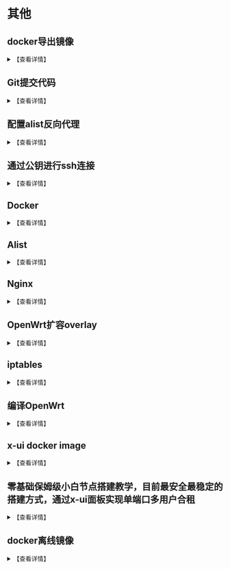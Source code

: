 # 其他



## docker导出镜像

<details>
  <summary>【查看详情】</summary>

```
#!/bin/bash
# 设置导出镜像的目录
EXPORT_DIR="/mnt/alist/share/images"
# 确保导出目录存在
mkdir -p "$EXPORT_DIR"
# 获取所有的镜像并导出
IMAGES=$(docker images xhofe/alist --format '{{.Repository}}:{{.Tag}}')
# 遍历所有的镜像
for IMAGE in $IMAGES; do
    # 分割镜像仓库名和标签
    IFS=":" read -r REPOSITORY TAG <<< "$IMAGE"
    # 将仓库名中的斜杠替换为下划线
    SAFE_REPOSITORY=${REPOSITORY//\//_}
    # 构造导出文件的名称
    EXPORT_FILE="${SAFE_REPOSITORY}_${TAG}.tar"
    EXPORT_PATH="$EXPORT_DIR/$EXPORT_FILE"
    # 检查镜像是否存在，如果存在则导出
    if docker image inspect "${REPOSITORY}:${TAG}" >/dev/null 2>&1; then
        docker save -o "$EXPORT_PATH" "${REPOSITORY}:${TAG}"
        echo "Exported ${REPOSITORY}:${TAG} to $EXPORT_PATH"
        # 创建 MD5 文件，只显示 MD5 值和文件名
        md5sum "$EXPORT_PATH" | awk '{print $1, "'$EXPORT_FILE'"}' > "$EXPORT_PATH.md5"
        echo "MD5 checksum saved to $EXPORT_PATH.md5"
        # 将镜像文件和 MD5 文件打包成 .tar.gz 压缩文件
        tar -czf "${EXPORT_PATH}.gz" -C "$EXPORT_DIR" "$EXPORT_FILE" "$EXPORT_FILE.md5"
        echo "Compressed ${EXPORT_FILE} and ${EXPORT_FILE}.md5 into ${EXPORT_PATH}.gz"
          else
        echo "Error: ${REPOSITORY}:${TAG} does not exist"
    fi
done
echo "Export and compression process completed."

```

 </details>



## Git提交代码

<details>
  <summary>【查看详情】</summary>



```

git init                    初始化一个新仓库
git branch -m master main   将默认的主分支名称从“master”更改为“main”
git add -A                  将所有更改的文件添加到暂存区
git commit -m 'deploy'      提交这些更改，并添加提交信息“deploy”。

# 如果发布到 https://<USERNAME>.github.io
# git push -f git@github.com:<USERNAME>/<USERNAME>.github.io.git main

# 如果发布到 https://<USERNAME>.github.io/<REPO>

git push -f git@github.com:ni'de.git main


```

 </details>


 ## 配置alist反向代理

<details>
  <summary>【查看详情】</summary>

我们进入nginx的配置文件夹
```
NGINX默认安装路径
/usr/sbin/nginx：主程序
/etc/nginx：存放配置文件
/usr/share/nginx：存放静态文件
/var/log/nginx：存放日志
/run/nginx.pid nginx pid路径

```

```
cd /etc/nginx/conf.d
```
新建一个alist的反代配置文件
```
nano alist.conf
```
在文件中放入如下内容
```
server {
    listen 80;
    listen [::]:80;
    server_name example.com;  # 替换为你的域名

    # 强制重定向到 HTTPS
    return 301 https://$host$request_uri;
}

server {
    listen 443 ssl;
    listen [::]:443 ssl;
    server_name example.com;  # 替换为你的域名

    ssl_certificate /etc/nginx/keyfile/cert.pem;  
    ssl_certificate_key /etc/nginx/keyfile/key.pem;  

    # SSL 配置（可选）
    ssl_protocols TLSv1.2 TLSv1.3;
    ssl_ciphers 'ECDHE-ECDSA-AES128-GCM-SHA256:ECDHE-RSA-AES128-GCM-SHA256:ECDHE-ECDSA-AES256-GCM-SHA384:ECDHE-RSA-AES256-GCM-SHA384';
    ssl_prefer_server_ciphers on;

    location / {
               proxy_set_header X-Forwarded-For $proxy_add_x_forwarded_for;
               proxy_set_header X-Forwarded-Proto $scheme;
               proxy_set_header Host $http_host;
               proxy_set_header X-Real-IP $remote_addr;
               proxy_set_header Range $http_range;
               proxy_set_header If-Range $http_if_range;
               proxy_redirect off;
               proxy_pass http://127.0.0.1:5244;     #反代不同服务修改这里
               # the max size of file to upload
               client_max_body_size 20000m;
             }
}


```
同时我们关闭直接对公网ip和未配置域名的访问
```
nano close.conf
```
放置如下内容
```
server {
    listen 80 default_server;
    listen [::]:80 default_server;
    server_name _;

    # 对未配置的域名返回 444
    return 444;
}

server {
    listen 443 ssl default_server;
    listen [::]:443 ssl default_server;
    server_name _;

    ssl_certificate /etc/nginx/keyfile/cert.pem;  
    ssl_certificate_key /etc/nginx/keyfile/key.pem;


    # 对未配置的域名返回 444
    return 444;
}

```
重启nginx反代即生效
```
sudo systemctl restart nginx
```



手动切割日志文件

默认 Nginx 的日志都是输出到一个文件中的，是不会按照日期进行切割的，这样会导致文件越来越大，不利于查看。

我们可以编写一个脚本文件，通过命令来进行切割。

例如命令为：cut_nginx_log.sh
```
#!/bin/bash
# 日志路径
LOG_PATH="/usr/local/nginx/logs"

# 生成一个时间的字符串
RECORD_TIME=$(date -d "yesterday" +%Y-%m-%d-%H-%M-%S)

# nginx的PID
PID=/usr/local/nginx/logs/nginx.pid

# 移动文件
mv ${LOG_PATH}/access.log ${LOG_PATH}/access.${RECORD_TIME}.log
mv ${LOG_PATH}/error.log ${LOG_PATH}/error.${RECORD_TIME}.log

# 向Nginx主进程发送信号，用于重新打开日志文件
kill -USR1 `cat $PID`

```

编写好了，赋予文件执行权限。然后执行脚本文件：
```
sudo chmod +x cut_nginx_log.sh

./cut_nginx_log.sh

```


 </details>



## 通过公钥进行ssh连接

<details>
  <summary>【查看详情】</summary>

这篇文章介绍了使用ssh公钥连接设备的方法

注意

注1、建议使用1.2法二在本地生成密钥。

## 1 生成密钥

### 1.1 法一：在设备生成密钥[**不推荐**]

我们先正常的ssh连接到设备，输入如下命令，然后一直回车，生成密钥。

```
ssh-keygen -m PEM -t rsa -b 4096 
```

然后我们进入自己家目录下的`.ssh`文件夹。

```
cd .ssh 
```

如果输入`ls`命令可以看到生成了两个文件，`id_rsa`和`id_rsa.pub`，`id_rsa.pub`就是我们的公钥文件，我们用如下命令将公钥保存在验证文件中。

```
cat id_rsa.pub >> authorized_keys 
```

然后我们分别授予验证文件和.ssh文件夹对应的读写权限

```
chmod 600 authorized_keys 
chmod 700 ~/.ssh 
```

然后我们将私钥文件`id_rsa`下载到本地，用我们的ssh工具导入私钥文件，进行连接尝试。  

### 1.2 法二：在本地生成密钥

我们`Win+R`再打开的界面输入`cmd`回车，然后输入如下命令，一直回车生成密钥。

```
ssh-keygen -m PEM -t rsa -b 4096 
```

然后我们正常ssh连接到设备，然后创建并进入.ssh文件夹

```
mkdir -p .ssh && cd .ssh 
```

然后创建`authorized_keys`验证文件

```
nano authorized_keys 
```

在c盘下的`用户`文件夹，`自己用户名`的文件夹，`.ssh`文件夹，将里面的`id_rsa.pub`文件右键打开方式，使用记事本打开，将全部内容复制到`authorized_keys`内，并保存退出。

然后我们分别授予验证文件和.ssh文件夹对应的读写权限

```
chmod 600 authorized_keys 
chmod 700 ~/.ssh 
```

然后我们可以直接断开连接，然后ssh到设备查看是否需要密码，如已经不再需要密码直接连接，公钥即已经配置好了。

我们也可以在任意支持ssh连接的软件导入`.ssh`文件夹内的私钥文件`id_rsa`即可实现直接连接。

## 2 关闭ssh的账号密码登陆

我们尝试公钥连接成功后，我们关闭ssh的密码连接，我们打开ssh的配置文件

```
sudo nano /etc/ssh/sshd_config 
```

我们找到`#PasswordAuthentication yes`这行，将其修改为

```
PasswordAuthentication no 
```

然后保存退出，重启sshd配置生效

```
sudo service sshd restart
```



 </details>


## Docker

<details>
  <summary>【查看详情】</summary>
### 安装docker

安装Docker需要将我们的计算机联网，[安装yum](https://so.csdn.net/so/search?q=安装yum&spm=1001.2101.3001.7020)工具

```
yum install -y yum-utils 
```

更新本地镜像

```
# 设置docker镜像源
yum-config-manager \
    --add-repo \
    https://mirrors.aliyun.com/docker-ce/linux/centos/docker-ce.repo
    
yum makecache fast
```

直接使用`yum`命令即可安装 Docker。

```
yum install docker-ce docker-ce-cli containerd.io
```

```
yum install docker-ce-26.1.4 docker-ce-cli-26.1.4 containerd.io-1.6.33
```

```bash
安装指定版本的DockerEngine（可选）
列出仓库存在的版本信息：
apt-cache madison docker-ce

sudo apt-get install docker-ce=5:26.1.4-1~ubuntu.22.04~jammy docker-ce-cli=5:26.1.4-1~ubuntu.22.04~jammy containerd.io=1.6.33-1
```

### 启动Docker

通过命令启动docker：

```
systemctl start docker  # 启动服务
systemctl status docker  # 查看状态
systemctl stop docker  # 停止服务
systemctl restart docker  # 重启服务
```

然后输入命令，可以查看docker版本：

```
docker -v
```

出现版本才算成功

为了让 Docker 在每次重启系统的时候能i自动运行，还需要设置自启动：

```
systemctl enable docker
```

```
# 关闭
systemctl stop firewalld
# 禁止开机启动防火墙
systemctl disable firewalld
```

卸载Docker

```
# 卸载docker
yum remove docker-ce docker-ce-cli containerd.io

# 删除docker docker默认工作路径
rm -rf /var/lib/docker

rm -rf /etc/docker
rm -rf /run/docker
rm -rf /var/lib/dockershim
rm -rf /var/lib/docker
```

卸载脚本

```
#!/bin/bash
systemctl stop docker
yum remove docker \
                  docker-ce* \
                  docker-buildx-plugin \
                  docker-compose-plugin \
                  docker-scan-plugin \
                  containerd.io \
                  container-selinux
rm -rf /var/lib/docker
rm -rf /etc/docker/daemon.json
rm -rf /etc/docker
rm -rf /run/docker
rm -rf /var/lib/dockershim
rm -rf /var/lib/docker
yum list installed | grep docker
```



```
docker exec -it 容器id /bin/bash
docker attach 
docker commit -m="描述信息" -a="作者" 容器ID 目标镜像名:[TAG]
docker save -o /路径/镜像名.tar 镜像名:[TAG]
docker load -i /路径/镜像名.tar

docker inspect 容器id

docker builder prune 清除构建缓存
```



```
卸载docker
1.删除docker的所有包
apt-get autoremove docker docker-ce docker-engine  docker.io  containerd runc
2.查看docker是否卸载干净
dpkg -l | grep docker

dpkg -l |grep ^rc|awk '{print $2}' |sudo xargs dpkg -P
3.删除相关插件
apt-get autoremove docker-ce-*
4.删除docker配置目录
rm -rf /etc/systemd/system/docker.service.d

rm -rf /var/lib/docker
5.确定docker卸载完毕
docker --version
```



## compose

```
COMPOSE_VERSION=$(curl -s https://api.github.com/repos/docker/compose/releases/latest | grep 'tag_name' | cut -d\" -f4)

sh -c "curl -L https://github.com/docker/compose/releases/download/${COMPOSE_VERSION}/docker-compose-`uname -s`-`uname -m` > /usr/local/bin/docker-compose"

sudo curl -L "https://github.com/docker/compose/releases/download/1.29.1/docker-compose-$(uname -s)-$(uname -m)" -o /usr/local/bin/docker-compose

sudo chmod +x /usr/local/bin/docker-compose

sudo ln -s /usr/local/bin/docker-compose /usr/bin/docker-compose



$ docker-compose --version
docker-compose version 1.29.1, build 1110ad01


rm  /usr/bin/docker-compose
```

```
将docker-compose赋予可执行权限
chmod +x /usr/local/bin/docker-compose
建立连接
ln -s /usr/local/bin/docker-compose docker-compose
确认是否安裝成功
docker-compose -v
卸载
sudo rm /usr/local/bin/docker-compose

mkdir 创建工作文件夹
touch docker-compose.yml
 启动服务
docker-compose up -d
停止服务
docker-compose down
列出所有运行容器
docker-compose ps
查看服务日志
docker-compose logs
构建或
docker-compose build者重新构建服务
启动服务
docker-compose start
停止已运行的服务
docker-compose stop
重启服务
docker-compose restart

 
```



设置镜像仓库

```
vi /etc/docker/daemon.json

# 内容如下：
{
  "registry-mirrors": [
    "https://docker.m.daocloud.io"
  ]
}

{
  "registry-mirrors": [
    "https://1996099.xyz"
  ]
}

# 退出并保存
:wq

# 使配置生效
systemctl daemon-reload

# 重启Docker
systemctl restart docker

```



# Reference

- [docker国内镜像源配置及走代理设置\_docker 镜像代理-CSDN博客](https://blog.csdn.net/Lichen0196/article/details/137355517)

# 说明

- 首先，自己要解决网络问题，这里省略一万字...

- 注意：配置了`daemon.json`的，去把里面的镜像源都先删掉，可以先备份一下。

# 命令

- 在docker的进程服务文件夹配置代理，如果没有我们就新建这个文件夹：

```bash
sudo mkdir /usr/lib/systemd/system/docker.service.d
```

```
cd /usr/lib/systemd/system/docker.service.d
```

- 然后在`docker.service.d`文件夹里新建我们的代理文件`proxy.conf`

```bash
sudo vim proxy.conf
```

- 并把文件写如下面这个格式，我这里是本机的客户端，自己按自己的客户端写

```
[Service]
Environment="HTTP_PROXY=http://192.168.18.144:7890/"
Environment="HTTPS_PROXY=http://192.168.18.144:7890/"
```

- `:wq`保存并退出`proxy.conf`文件，和更改镜像源一样，重启docker，并重启daemon进程。

```bash
sudo systemctl daemon-reload
```

```bash
sudo systemctl restart docker
```

- 最后，验证一下是否修改成功，出现了代理信息表示成功。

```bash
docker info
```

#### CentOS 7.x 修改固定IP地址

进入centos7虚拟机窗口

输入：

```
vi  /etc/sysconfig/network-scripts/ifcfg-ens33
```







 </details>







## Alist

<details>
  <summary>【查看详情】</summary>

# 一键脚本

**安装**

```bash
curl -fsSL "https://alist.nn.ci/v3.sh" | bash -s install
```

**更新**

```bash
curl -fsSL "https://alist.nn.ci/v3.sh" | bash -s update
```

**卸载**

```bash
curl -fsSL "https://alist.nn.ci/v3.sh" | bash -s uninstall
```

## **自定义路径**

默认安装在 `/opt/alist` 中。 自定义安装路径，将安装路径作为第二个参数添加，必须是绝对路径（如果路径以 alist 结尾，则直接安装到给定路径，否则会安装在给定路径 alist 目录下），如 安装到 `/root`：

正式版

```bash
# Install
curl -fsSL "https://alist.nn.ci/v3.sh" | bash -s install /root
# update
curl -fsSL "https://alist.nn.ci/v3.sh" | bash -s update /root
# Uninstall
curl -fsSL "https://alist.nn.ci/v3.sh" | bash -s uninstall /root
```

- 启动: `systemctl start alist`
- 关闭: `systemctl stop alist`
- 状态: `systemctl status alist`
- 重启: `systemctl restart alist`

## [#](https://alist.nn.ci/zh/guide/install/script.html#获取密码)**获取密码**

需要进入脚本安装AList的目录文件夹內执行如下命令

#### [#](https://alist.nn.ci/zh/guide/install/script.html#低于v3-25-0版本)低于v3.25.0版本

```bash
./alist admin
```

#### [#](https://alist.nn.ci/zh/guide/install/script.html#高于v3-25-0版本)高于v3.25.0版本

3.25.0以上版本将密码改成加密方式存储的hash值，无法直接反算出密码，如果忘记了密码只能通过重新 **`随机生成`** 或者 **`手动设置`**

```bash
# 随机生成一个密码
./alist admin random
# 手动设置一个密码,`NEW_PASSWORD`是指你需要设置的密码
./alist admin set NEW_PASSWORD
```

# 手动安装

## **获取 AList**

打开 [AList Releaseopen in new window](https://github.com/Xhofe/alist/releases) 下载待部署系统对应的文件。最新版的前端已经和后端打包好了，不用再下载前端文件了。

xxxx 指的是不同系统/架构对应的名称，一般 Linux-x86/64 为 alist-linux-amd64

手动安装如果有如下提示：是因为[你的 GLIBC 版本太低](https://alist.nn.ci/zh/faq/why.html#lib64-libc-so-6-version-glibc-2-28-not-found-required-by-alist-或者-accept-function-not-implemented)，建议下载 musl 版本

```txt
lib64/libc.so.6: version `GLIBC_2.28' not found (required by ./alist)  
#或者
accept: function not implemented
```

当你看到 `start server@0.0.0.0:5244` 的输出，之后没有报错，说明操作成功。 第一次运行时会输出初始密码。程序默认监听 5244 端口。 现在打开 `http://ip:5244` 可以看到登录页面，WebDAV 请参阅 [WebDav](https://alist.nn.ci/zh/guide/webdav.html)。

## [#](https://alist.nn.ci/zh/guide/install/manual.html#手动运行)**手动运行**

v3.25.0以上版本将密码改成加密方式存储的hash值，无法直接反算出密码，如果忘记了密码只能通过重新 **`随机生成`** 或者 **`手动设置`**

Linux

```bash
# 解压下载的文件，得到可执行文件：
tar -zxvf alist-xxxx.tar.gz
# 授予程序执行权限：
chmod +x alist
# 运行程序
./alist server

# 获得管理员信息 以下两个不同版本，新版本也有随机生成和手动设置
# 低于v3.25.0版本
./alist admin

# 高于v3.25.0版本
# 随机生成一个密码
./alist admin random
# 手动设置一个密码 `NEW_PASSWORD`是指你需要设置的密码
./alist admin set NEW_PASSWORD
```

## [#](https://alist.nn.ci/zh/guide/install/manual.html#守护进程)**守护进程**

Linux

使用任意方式编辑 `/usr/lib/systemd/system/alist.service` 并添加如下内容，其中 path_alist 为 AList 所在的路径

```ini
[Unit]
Description=alist
After=network.target
 
[Service]
Type=simple
WorkingDirectory=path_alist
ExecStart=path_alist/alist server
Restart=on-failure
 
[Install]
WantedBy=multi-user.target
```

然后，执行 `systemctl daemon-reload` 重载配置，现在你可以使用这些命令来管理程序：

- 启动: `systemctl start alist`
- 关闭: `systemctl stop alist`
- 配置开机自启: `systemctl enable alist`
- 取消开机自启: `systemctl disable alist`
- 状态: `systemctl status alist`
- 重启: `systemctl restart alist`

守护进程不配置? [**视频教程**open in new window](https://www.bilibili.com/video/BV1rF41197Qv?t=187.0)

相关信息

对于所有平台，您可以使用以下命令来静默启动、停止和重新启动。 （v3.4.0 及更高版本）

```bash
# 携带`--force-bin-dir`参数启动服务
alist start
# 通过pid停止服务
alist stop
# 通过pid重启服务
alist restart
```



## [#](https://alist.nn.ci/zh/guide/install/manual.html#如何更新)**如何更新**

下载新版Alist，把之前的替换了即可。



- 启动: `systemctl start alist`
- 关闭: `systemctl stop alist`
- 状态: `systemctl status alist`
- 重启: `systemctl restart alist`

## [#](https://alist.nn.ci/zh/guide/install/manual.html#获取密码)**获取密码**

需要进入脚本安装AList的目录文件夹內执行如下命令

#### [#](https://alist.nn.ci/zh/guide/install/manual.html#低于v3-25-0版本)低于v3.25.0版本

```bash
./alist admin
```

#### [#](https://alist.nn.ci/zh/guide/install/manual.html#高于v3-25-0版本)高于v3.25.0版本

3.25.0以上版本将密码改成加密方式存储的hash值，无法直接反算出密码，如果忘记了密码只能通过重新 **`随机生成`** 或者 **`手动设置`**

```bash
# 随机生成一个密码
./alist admin random
# 手动设置一个密码,`NEW_PASSWORD`是指你需要设置的密码
./alist admin set NEW_PASSWORD
```



# 使用 Docker

#### **低于v3.25.0版本**



```bash
docker exec -it alist ./alist admin
```

#### [#](https://alist.nn.ci/zh/guide/install/docker.html#高于v3-25-0版本)**高于v3.25.0版本**

3.25.0以上版本将密码改成加密方式存储的hash值，无法直接反算出密码，如果忘记了密码只能通过重新 **`随机生成`** 或者 **`手动设置`**



```bash
# 随机生成一个密码
docker exec -it alist ./alist admin random
# 手动设置一个密码,`NEW_PASSWORD`是指你需要设置的密码
docker exec -it alist ./alist admin set NEW_PASSWORD
```

## [#](https://alist.nn.ci/zh/guide/install/docker.html#发行版本)**发行版本**

##### [#](https://alist.nn.ci/zh/guide/install/docker.html#docker-cli)**docker-cli**



```bash
docker run -d --restart=unless-stopped -v /etc/alist:/opt/alist/data -p 5244:5244 -e PUID=0 -e PGID=0 -e UMASK=022 --name="alist" xhofe/alist:latest
```

##### [#](https://alist.nn.ci/zh/guide/install/docker.html#docker-compose)**docker-compose**



```yaml
version: '3.3'
services:
    alist:
        image: 'xhofe/alist:latest'
        container_name: alist
        volumes:
            - '/etc/alist:/opt/alist/data'
        ports:
            - '5244:5244'
        environment:
            - PUID=0
            - PGID=0
            - UMASK=022
        restart: unless-stopped
```

服务运行之后，容器默认的时区为UTC时区，如果你想指定容器运行的时区，则可以通过传递此变量来实现：`-e "TZ=Asia/Shanghai"`。

### [#](https://alist.nn.ci/zh/guide/install/docker.html#使用-aria2-离线下载)**使用 aria2 离线下载**

如果你想使用aria2离线下载，我们推荐你使用这个[imageopen in new window](https://hub.docker.com/r/xhofe/alist-aria2)，它预装了aria2。

### [#](https://alist.nn.ci/zh/guide/install/docker.html#开发版本)**开发版本**

仅适用于 amd64/arm64。不推荐，这可能无法正常工作。

##### [#](https://alist.nn.ci/zh/guide/install/docker.html#docker-cli-1)**docker-cli**

```bash
docker run -d --restart=unless-stopped -v /etc/alist:/opt/alist/data -p 5244:5244 -e PUID=0 -e PGID=0 -e UMASK=022 --name="alist" xhofe/alist:beta
```

##### [#](https://alist.nn.ci/zh/guide/install/docker.html#docker-compose-1)**docker-compose**

```bash
#创建一个目录
mkdir /etc/alist
#进入该目录
cd /etc/alist
#下载docker-compose.yml文件
wget https://alist.nn.ci/docker-compose.yml
#运行容器
docker-compose up -d
```

**你也可以自行创建一个包含以下内容的`docker-compose.yml`文件**



```yaml
version: '3.3'
services:
    alist:
        image: 'xhofe/alist:beta'
        container_name: alist
        volumes:
            - '/etc/alist:/opt/alist/data'
        ports:
            - '5244:5244'
        environment:
            - PUID=0
            - PGID=0
            - UMASK=022
        restart: unless-stopped
```



### **用户/组标识符**

当使用卷（`-v` 标志）权限问题时，主机操作系统和容器之间可能会出现权限问题，我们通过允许您指定用户 `PUID` 和组 `PGID` 来避免此问题。

确保主机上的任何卷目录都归您指定的同一用户所有，任何权限问题都会像魔术一样消失。

在这种情况下，`PUID=1000` 和 `PGID=1000`，要找到你的使用 `id user`，如下所示：

```bash
  $ id username
    uid=1000(dockeruser) gid=1000(dockergroup) groups=1000(dockergroup)
```

### [#](https://alist.nn.ci/zh/guide/install/docker.html#手动编译-docker-镜像)**手动编译 Docker 镜像**

安装 docker，克隆仓库后进入仓库根目录，无需其他准备

basic

```bash
docker build -t xhofe/alist:latest .
```

Dockerfile构建

```

FROM alpine:edge
WORKDIR /opt/alist/

RUN apk update && \
    apk upgrade --no-cache && \
    apk add --no-cache bash ca-certificates su-exec tzdata wget; \
    rm -rf /var/cache/apk/*

RUN wget https://github.com/alist-org/alist/releases/latest/download/alist-linux-musl-amd64.tar.gz \
&& tar -zxvf alist-linux-musl-amd64.tar.gz && rm -rf alist-linux-musl-amd64.tar.gz && chmod +x alist

ENV PUID=0 PGID=0 UMASK=022
VOLUME /opt/alist/data/
EXPOSE 5244 5245
CMD ["/opt/alist/alist", "server"]

```



WORKDIR /anmiao
ADD ./alist-linux-amd64.tar.gz /anmiao

EXPOSE 5244

CMD ["/anmiao/alist", "server"]



docker build -t dkyg/alist:latest .

docker builder prune

```

FROM alpine:edge
WORKDIR /opt/alist/
RUN apk update && \
    apk upgrade --no-cache && \
    apk add --no-cache bash ca-certificates su-exec tzdata; \
    rm -rf /var/cache/apk/*
ADD ./alist-linux-musl-amd64.tar.gz /opt/alist/
ENV PUID=0 PGID=0 UMASK=022
VOLUME /opt/alist/data/
EXPOSE 5244 5245
CMD ["/opt/alist/alist", "server"]
```



其他

```
FROM python:3.12.4-alpine

ENV TZ=Asia/Shanghai

RUN apk update \
    && apk upgrade \
    && apk add bash \
    && rm -rf \
        /tep \
        /var/lib/apt/lists \
        /var/tmp

COPY requirements.txt requirements.txt

RUN pip install --upgrade pip \
    && pip install --no-cache-dir -r requirements.txt \
    && rm -rf requirements.txt

COPY app /app

VOLUME ["/config", "/logs", "/media"]
CMD python /app/main.py

```



# 从源码运行

## **环境准备**

首先，你需要一个有`git`，`nodejs`，`pnpm`，`golang>=1.20`，`gcc`的环境

## [#](https://alist.nn.ci/zh/guide/install/source.html#构建前端)**构建前端**

使用 `git clone --recurse-submodules https://github.com/alist-org/alist-web.git` 克隆前端 ，执行 `pnpm install && pnpm build` 得到 dist 目录下的目标文件

## [#](https://alist.nn.ci/zh/guide/install/source.html#构建后端)**构建后端**

克隆 [https://github.com/alist-org/alistopen in new window](https://github.com/alist-org/alist) ，将上一步的 `dist` 目录复制到项目下的 `public` 目录下，然后执行：



```bash
appName="alist"
builtAt="$(date +'%F %T %z')"
goVersion=$(go version | sed 's/go version //')
gitAuthor=$(git show -s --format='format:%aN <%ae>' HEAD)
gitCommit=$(git log --pretty=format:"%h" -1)
version=$(git describe --long --tags --dirty --always)
webVersion=$(wget -qO- -t1 -T2 "https://api.github.com/repos/alist-org/alist-web/releases/latest" | grep "tag_name" | head -n 1 | awk -F ":" '{print $2}' | sed 's/\"//g;s/,//g;s/ //g')
ldflags="\
-w -s \
-X 'github.com/alist-org/alist/v3/internal/conf.BuiltAt=$builtAt' \
-X 'github.com/alist-org/alist/v3/internal/conf.GoVersion=$goVersion' \
-X 'github.com/alist-org/alist/v3/internal/conf.GitAuthor=$gitAuthor' \
-X 'github.com/alist-org/alist/v3/internal/conf.GitCommit=$gitCommit' \
-X 'github.com/alist-org/alist/v3/internal/conf.Version=$version' \
-X 'github.com/alist-org/alist/v3/internal/conf.WebVersion=$webVersion' \
"
go build -ldflags="$ldflags" .
```







# 反向代理

## **nginx**

在网站配置文件的 server 字段中添加



```conf
location / {
  proxy_set_header X-Forwarded-For $proxy_add_x_forwarded_for;
  proxy_set_header X-Forwarded-Proto $scheme;
  proxy_set_header Host $http_host;
  proxy_set_header X-Real-IP $remote_addr;
  proxy_set_header Range $http_range;
	proxy_set_header If-Range $http_if_range;
  proxy_redirect off;
  proxy_pass http://127.0.0.1:5244;
  # the max size of file to upload
  client_max_body_size 20000m;
}
```

如果需要使用HTTP/3，需要将对应`HOST`行修改为：



```conf
proxy_set_header Host $host:$server_port;
```

这样修改后的配置同时也可以兼容HTTP/2及更低版本的请求。



### **如何对子目录进行反向代理？**

使用 nginx 反向代理到 [https://nn.ci/alistopen in new window](https://nn.ci/alist) 的示例：

- 正常安装
- 将 [site_url](https://alist.nn.ci/zh/config/configuration.html#site_url) 设置为 `https://nn.ci/alist` 或者仅`/alist`, 然后重启alist
- 在 nginx 中添加反向代理配置

```nginx
location /alist/ {
    proxy_set_header X-Forwarded-For $proxy_add_x_forwarded_for;
    proxy_set_header X-Forwarded-Proto $scheme;
    proxy_set_header Host $http_host;
    proxy_set_header X-Real-IP $remote_addr;
    proxy_set_header Range $http_range;
	  proxy_set_header If-Range $http_if_range;
    proxy_redirect off;
    proxy_pass http://127.0.0.1:5244/alist;
    # the max size of file to upload
    client_max_body_size 20000m;
}
```



### 自动渐变背景[](https://alist-doc.nn.ci/docs/style#自动渐变背景)

```html
<!--放在自定义头部-->

<style>
/*渐变背景CSS */
#canvas-basic {
    position: fixed;
    display: block;
    width: 100%;
    height: 100%;
    top: 0;
    right: 0;
    bottom: 0;
    left: 0;
    z-index: -999;
}
 .hope-ui-light {
--hope-colors-background: #f7f8fa00 !important;
}
.hope-ui-dark {
--hope-colors-background: #f7f8fa00 !important;
}
</style>


<!--放在自定义body-->

<!-- 渐变背景初始化 -->
<canvas id="canvas-basic"></canvas> 
<script src="https://npm.elemecdn.com/granim@2.0.0/dist/granim.min.js"></script>
<script>
var granimInstance = new Granim({
    element: '#canvas-basic',
    direction: 'left-right',
    isPausedWhenNotInView: true,
    states : {
        "default-state": {
            gradients: [
                ['#a18cd1', '#fbc2eb'],
                 ['#fff1eb', '#ace0f9'],
                 ['#d4fc79', '#96e6a1'],
                 ['#a1c4fd', '#c2e9fb'],
                 ['#a8edea', '#fed6e3'],
                 ['#9890e3', '#b1f4cf'],
                 ['#a1c4fd', '#c2e9fb'],
                 ['#fff1eb', '#ace0f9']
           
            ]
        }
    }
});
</script>
```







 </details>







## Nginx

<details>
  <summary>【查看详情】</summary>

CentOS 7 gcc编译安装Nginx



##### **安装所需环境**

Nginx是C语言开发，建议在Linux上运行，当然，也可以安装Windows版本，本篇则使用Linux CentOS 7作为安装环境。

##### **一、gcc安装**

安装 nginx 需要先将官网下载的源码进行编译，编译依赖 gcc 环境，如果没有 gcc 环境，则需要安装：

代码语言：javascript

复制

```
yum install gcc gcc-c++
```

##### **二、pcre pcre-devel 安装**

PCRE(Perl Compatible Regular Expressions) 是一个Perl库，包括 perl 兼容的正则表达式库。Nginx的http 模块使用pcre来解析正则表达式，所以需要在Linux上安装pcre库，pcre-devel 是使用pcre开发的一个二次开发库。Nginx也需要此库。命令：

代码语言：javascript

复制

```
yum install -y pcre pcre-devel
```

##### **三、 zlib安装**

zlib 库提供了很多种压缩和解压缩的方式， Nginx使用zlib对http包的内容进行gzip，所以需要在Linux Centos 7上安装zlib库。

代码语言：javascript

复制

```
yum install -y zlib zlib-devel
```

##### **四、openssl安装**

OpenSSL是一个强大的安全套接字层密码库，囊括主要的密码算法、常用的密钥和证书封装管理功能及SSL协议，并提供丰富的应用程序供测试或其它目的使用。 Nginx不仅支持http协议，还支持https（即在ssl协议上传输http），所以需要在Linux Centos 7安装OpenSSL库。

代码语言：javascript

复制

```
yum install -y openssl openssl-devel



# 解压到当前目录
tar zxvf openssl-1.0.2k.tar.gz
# 进入目录
cd openssl-1.0.2k
# 配置编译，指定安装目录
./config
# 进行编译并安装
make && make install
备份之前 OpenSSL 版本的文件，以方便恢复。



echo "/usr/local/lib64/" >> /etc/ld.so.conf

ldconfig

mv /usr/bin/openssl /usr/bin/openssl.old

ln -s /usr/local/bin/openssl /usr/bin/openssl

openssl version -a



方法2

cd openssl-1.0.2k

#./config -fPIC --prefix=/usr/local/openssl/ enable-shared

./config shared zlib

make

make install

mv /usr/bin/openssl /usr/bin/openssl.bak

mv /usr/include/openssl /usr/include/openssl.bak

ln -s /usr/local/openssl/bin/openssl /usr/bin/openssl

ln -s /usr/local/openssl/include/openssl /usr/include/openssl

ln -s /usr/local/lib64/libssl.so.1.1 /usr/lib64/libssl.so.1.1

ln -s /usr/local/lib64/libcrypto.so.1.1 /usr/lib64/libcrypto.so.1.1

echo “/usr/local/openssl/lib” >> /etc/ld.so.conf

ldconfig -v

5、查看是否升级成功[root@localhost ~]# openssl version -a

解决 openssl: error while loading shared libraries: libssl.so.1.1: cannot open shared object file: No such file or directory错误问题

在Centos7上编译安装openssl后，运行openssl version出现如下错误：

openssl: error while loading shared libraries: libssl.so.1.1: cannot open shared object file: No such file or directory

这是由于openssl库的位置不正确造成的。解决方法是在root用户下执行：ln -s /usr/local/lib64/libssl.so.1.1 /usr/lib64/libssl.so.1.1

ln -s /usr/local/lib64/libcrypto.so.1.1 /usr/lib64/libcrypto.so.1.1


```

##### **五、下载Nginx**

**1. 官网下载** 直接下载.tar.gz安装包，地址：https://nginx.org/en/download.html

------

**2. wget下载** 使用wget命令下载（推荐）。确保系统已经安装了wget，如果没有安装，执行 yum install wget 安装。我下载的是1.26.0版本，这个是目前的稳定版。

代码语言：javascript

复制

```
wget -c https://nginx.org/download/nginx-1.26.0.tar.gz
```

------

**3. 解压** 依然是直接命令：

代码语言：javascript

复制

```
tar -zxvf nginx-1.26.0.tar.gz
cd nginx-1.26.0
```

------

**4. 配置** 其实在 nginx-1.26.0 版本中你就不需要去配置相关东西，默认就可以了。当然，如果你要自己配置目录也是可以的。

- 4.1 使用默认配置

代码语言：javascript

复制

```
# Ubuntu中nginx安装
sudo apt update
sudo apt install build-essential
sudo apt install libpcre3 libpcre3-dev
sudo apt install zlib1g zlib1g-dev
sudo apt install openssl libssl-dev

./configure

./configure --prefix=/usr/local/nginx --with-http_stub_status_module --with-http_ssl_module

##openssl源解压路径

./configure --prefix=/usr/local/nginx --with-http_stub_status_module  --with-http_ssl_module --with-openssl=/root/openssl-1.1.1s
```

- 4.2 自定义配置（不推荐）

代码语言：javascript

复制

```
./configure \
--prefix=/usr/local/nginx \
--conf-path=/usr/local/nginx/conf/nginx.conf \
--pid-path=/usr/local/nginx/conf/nginx.pid \
--lock-path=/var/lock/nginx.lock \
--error-log-path=/var/log/nginx/error.log \
--http-log-path=/var/log/nginx/access.log \
--with-http_gzip_static_module \
--http-client-body-temp-path=/var/temp/nginx/client \
--http-proxy-temp-path=/var/temp/nginx/proxy \
--http-fastcgi-temp-path=/var/temp/nginx/fastcgi \
--http-uwsgi-temp-path=/var/temp/nginx/uwsgi \
--http-scgi-temp-path=/var/temp/nginx/scgi
```

**注：**将临时文件目录指定为/var/temp/nginx，需要在/var下创建temp及nginx目录

------

**5. 编译安装**

代码语言：javascript

复制

```
make
make install
```

------

**6. 查找安装路径**

代码语言：javascript

复制

```
whereis nginx
```

------

**7. 启动、停止nginx**

代码语言：javascript

复制

```
cd /usr/local/nginx/sbin/
./nginx 
./nginx -s stop
./nginx -s quit
./nginx -s reload
```

------

代码语言：javascript

复制

```
# 注：启动时报80端口被占用:
nginx: [emerg] bind() to 0.0.0.0:80 failed (98: Address already in use)
```

解决办法：安装net-tool包：yum install net-tools

代码语言：javascript

复制

```
./nginx -s quit # 此方式停止步骤是待nginx进程处理任务完毕进行停止。
./nginx -s stop # 此方式相当于先查出nginx进程id再使用kill命令强制杀掉进程。
```

------

**8. 查询nginx进程**

代码语言：javascript

复制

```
ps aux|grep nginx
```

------

**9. 重启 nginx**

- 9.1 先停止再启动（推荐）： 对 nginx 进行重启相当于先停止再启动，即先执行停止命令再执行启动命令。如下：

代码语言：javascript

复制

```
./nginx -s quit
./nginx
```

- 9.2 重新加载配置文件： 当 ngin x的配置文件 nginx.conf 修改后，要想让配置生效需要重启 nginx，使用-s reload不用先停止 ngin x再启动 nginx 即可将配置信息在 nginx 中生效，如下：

代码语言：javascript

复制

```
./nginx -s reload
```

------

**10. 启动成功** 在浏览器可以看到这样的页面，即表示启动成功

------

##### **六、开机自启动**

即在rc.local增加启动代码就可以了。

代码语言：javascript

复制

```
vi /etc/rc.local
# 增加如下代码
/usr/local/nginx/sbin/nginx
```

设置执行权限：

代码语言：javascript

复制

```
chmod 755 rc.local
nginx-rclocal.png
关闭防火墙
systemctl stop firewalld.service
systemctl disable firewalld.service
放行端口
firewall-cmd --zone=public --add-port=80/tcp --permanent

```



#### **nginx systemctl启动配置**

```
vi /usr/lib/systemd/system/nginx.service

chmod +x /usr/lib/systemd/system/nginx.service

（1）进入 cd /usr/local/nginx/conf/ 目录，编辑配置文件nginx.conf ；
（2）在配置文件中有个注释的地方： #pid        logs/nginx.pid;　　　
（3）将注释放开，并修改为：pid    /usr/local/nginx/logs/nginx.pid;


[Unit]
Description=The nginx HTTP and reverse proxy server
After=syslog.target network.target remote-fs.target nss-lookup.target

[Service]
Type=forking
PIDFile=/usr/local/nginx/logs/nginx.pid  
ExecStartPre=/usr/local/nginx/sbin/nginx -t -c /usr/local/nginx/conf/nginx.conf
ExecStart=/usr/local/nginx/sbin/nginx -c /usr/local/nginx/conf/nginx.conf
ExecReload=/usr/local/nginx/sbin/nginx -s reload
ExecStop=/usr/local/nginx/sbin/nginx -s stop
ExecQuit=/usr/local/nginx/sbin/nginx -s quit
PrivateTmp=true

[Install]
WantedBy=multi-user.target
```



3.启动服务

```
在启动服务之前，需要先重载systemctl命令
systemctl daemon-reload

ps -ef | grep nginx

systemctl start nginx.service
systemctl stop nginx.service
systemctl restart nginx.service

systemctl status nginx.service      nginx状态

systemctl enable nginx.service      开机自启


备份nginx conf

cp /usr/local/nginx/conf/nginx.conf /usr/local/nginx/conf/nginx.conf.bak2

```

#### **卸载 nginx**

```
#卸载nginx
whereis nginx

find / -name nginx

rm -rf /usr/local/nginx /usr/local/sbin/nginx

yum remove nginx
```



NGINX默认配置

```

#user  nobody;
worker_processes  1;

#error_log  logs/error.log;
#error_log  logs/error.log  notice;
#error_log  logs/error.log  info;

#pid        logs/nginx.pid;


events {
    worker_connections  1024;
}


http {
    include       mime.types;
   
    default_type  application/octet-stream;

    #log_format  main  '$remote_addr - $remote_user [$time_local] "$request" '
    #                  '$status $body_bytes_sent "$http_referer" '
    #                  '"$http_user_agent" "$http_x_forwarded_for"';

    #access_log  logs/access.log  main;

    sendfile        on;
    #tcp_nopush     on;

    #keepalive_timeout  0;
    keepalive_timeout  65;

    #gzip  on;
    include /usr/local/nginx/conf/conf.d/*.conf;

    server {
        listen       80;
        server_name  localhost;

        #charset koi8-r;

        #access_log  logs/host.access.log  main;

        location / {
            root   html;
            index  index.html index.htm;
        }

        #error_page  404              /404.html;

        # redirect server error pages to the static page /50x.html
        #
        error_page   500 502 503 504  /50x.html;
        location = /50x.html {
            root   html;
        }

        # proxy the PHP scripts to Apache listening on 127.0.0.1:80
        #
        #location ~ \.php$ {
        #    proxy_pass   http://127.0.0.1;
        #}

        # pass the PHP scripts to FastCGI server listening on 127.0.0.1:9000
        #
        #location ~ \.php$ {
        #    root           html;
        #    fastcgi_pass   127.0.0.1:9000;
        #    fastcgi_index  index.php;
        #    fastcgi_param  SCRIPT_FILENAME  /scripts$fastcgi_script_name;
        #    include        fastcgi_params;
        #}

        # deny access to .htaccess files, if Apache's document root
        # concurs with nginx's one
        #
        #location ~ /\.ht {
        #    deny  all;
        #}
    }


    # another virtual host using mix of IP-, name-, and port-based configuration
    #
    #server {
    #    listen       8000;
    #    listen       somename:8080;
    #    server_name  somename  alias  another.alias;

    #    location / {
    #        root   html;
    #        index  index.html index.htm;
    #    }
    #}


    # HTTPS server
    #
    #server {
    #    listen       443 ssl;
    #    server_name  localhost;

    #    ssl_certificate      cert.pem;
    #    ssl_certificate_key  cert.key;

    #    ssl_session_cache    shared:SSL:1m;
    #    ssl_session_timeout  5m;

    #    ssl_ciphers  HIGH:!aNULL:!MD5;
    #    ssl_prefer_server_ciphers  on;

    #    location / {
    #        root   html;
    #        index  index.html index.htm;
    #    }
    #}

}



```




 </details>





## OpenWrt扩容overlay

<details>
  <summary>【查看详情】</summary>

此教程根据E-SIR大神视频整理，侵删
overlay分区扩容教程
（此教程仅适用于E-SIR大神制作的固件 ）

ssh连接你的X86-openwrt路由器

```
Microsoft Windows [版本 10.0.19041.450]

(c) 2021 Microsoft Corporation. 保留所有权利。

 

PS C:\Users\ASUS> ssh root@192.168.5.1

root@192.168.5.1's password:

BusyBox v1.31.1 () built-in shell (ash)
```



_______                     ________        __

 |       |.-----.-----.-----.|  |  |  |.----.|  |_

 |   -   ||  _  |  -__|     ||  |  |  ||   _||   _|

 |_______||   __|_____|__|__||________||__|  |____|

          |__| W I R E L E S S   F R E E D O M

--------------------------------------------------

 OpenWrt GDQ v1.1[2021] | by "eSir PlayGround"

--------------------------------------------------

**root@OpenWrt:~# lsblk**

NAME   MAJ:MIN RM  SIZE RO TYPE MOUNTPOINT

loop0    7:0    0 51.4M  0 loop /mnt/loop0

sda      8:0    0  7.5G  0 disk

├─sda1   8:1    0   16M  0 part /mnt/sda1

└─sda2   8:2    0  300M  0 part /rom

**root@OpenWrt:~# cfdisk**

```
如果没有cfdisk命令，则使用 opkg install cfdisk 安装）

因为我的系统使用的是固态硬盘，所以默认挂载点不是从/dev/sda开始的，直接使用cfdisk命令会报错：

cfdisk: cannot open /dev/sda: No such file or directory 
```

```
  所以用 fdisk -l 命令，查看自己硬盘挂载点

fdisk -l

Disk /dev/nvme0n1: 931.51 GiB, 1000204886016 bytes, 1953525168 sectors

```


​      比如我这里，查看自己硬盘挂载点为 /dev/nvme0n1 后，

      使用 cfdisk /dev/nvme0n1 进入下图分区工具界面 



（上下键控制上面的光标移动，左右键控制下面的光标移动）

光标上下移动至Free space，左右移至New，回车
大小自己选择1G或者默认不变
回车
光标移至Write，回车
输入yes，回车
光标左右移动至Write后回车，然后移动至Quit回车退出

Syncing disks.

**root@OpenWrt:~# mkfs.ext4 /dev/sda3**

mke2fs 1.45.6 (20-Mar-2020)

Creating filesystem with 1101056 4k blocks and 275264 inodes

Filesystem UUID: a686d37a-c77f-4a12-8e05-222ace47ae00

Superblock backups stored on blocks:

        32768, 98304, 163840, 229376, 294912, 819200, 884736

 







Allocating group tables: done

Writing inode tables: done

Creating journal (16384 blocks): done

Writing superblocks and filesystem accounting information: done

 

**root@OpenWrt:~# mount /dev/sda3 /mnt/sda3**

root@OpenWrt:~# **ls /mnt/sda3**

lost+found

root@OpenWrt:~# **cd /overlay**

root@OpenWrt:/overlay# **ls**

upper  work

root@OpenWrt:/overlay# **cd upper**

root@OpenWrt:/overlay/upper# **ls**

boot    etc     home    htdocs  lib     mnt     opt     root    run     usr     www

root@OpenWrt:/overlay/upper# **cd ..**

root@OpenWrt:/overlay# **cd ..**

**root@OpenWrt:/# cp -r /overlay/* /mnt/sda3**

root@OpenWrt:/# **ls /mnt/sda3**

**lost+found  upper       work**

简化方法

进入路由器后台，系统-挂载点
点“添加”
选中“启用此挂载点", 根据UUID指定你前面新建分区大小的UUID，挂载点为”作为外部overlay使用“，然后保存&应用
保存并应用后，重启你的设备，再打开网页，就可以看到软件包空间变大了







本文禁止转载或摘编 作者：吾爱探索 https://www.bilibili.com/read/cv9304632/ 出处：bilibili



 </details>



## iptables

<details>
  <summary>【查看详情】</summary>

# iptables

Linux上常用的防火墙软件

## 补充说明

**iptables命令** 是Linux上常用的防火墙软件，是netfilter项目的一部分。可以直接配置，也可以通过许多前端和图形界面配置。

- 补充说明
  - [语法](https://wangchujiang.com/linux-command/c/iptables.html#语法)
  - [选项](https://wangchujiang.com/linux-command/c/iptables.html#选项)
- 基本参数
  - [命令选项输入顺序](https://wangchujiang.com/linux-command/c/iptables.html#命令选项输入顺序)
  - [工作机制](https://wangchujiang.com/linux-command/c/iptables.html#工作机制)
  - [防火墙的策略](https://wangchujiang.com/linux-command/c/iptables.html#防火墙的策略)
  - [防火墙的策略](https://wangchujiang.com/linux-command/c/iptables.html#防火墙的策略-1)
  - 实例
    - [清空当前的所有规则和计数](https://wangchujiang.com/linux-command/c/iptables.html#清空当前的所有规则和计数)
    - [配置允许ssh端口连接](https://wangchujiang.com/linux-command/c/iptables.html#配置允许ssh端口连接)
    - [允许本地回环地址可以正常使用](https://wangchujiang.com/linux-command/c/iptables.html#允许本地回环地址可以正常使用)
    - [设置默认的规则](https://wangchujiang.com/linux-command/c/iptables.html#设置默认的规则)
    - [配置白名单](https://wangchujiang.com/linux-command/c/iptables.html#配置白名单)
    - [开启相应的服务端口](https://wangchujiang.com/linux-command/c/iptables.html#开启相应的服务端口)
    - [保存规则到配置文件中](https://wangchujiang.com/linux-command/c/iptables.html#保存规则到配置文件中)
    - [列出已设置的规则](https://wangchujiang.com/linux-command/c/iptables.html#列出已设置的规则)
    - [清除已有规则](https://wangchujiang.com/linux-command/c/iptables.html#清除已有规则)
    - [删除已添加的规则](https://wangchujiang.com/linux-command/c/iptables.html#删除已添加的规则)
    - [开放指定的端口](https://wangchujiang.com/linux-command/c/iptables.html#开放指定的端口)
    - [屏蔽IP](https://wangchujiang.com/linux-command/c/iptables.html#屏蔽ip)
    - [指定数据包出去的网络接口](https://wangchujiang.com/linux-command/c/iptables.html#指定数据包出去的网络接口)
    - [查看已添加的规则](https://wangchujiang.com/linux-command/c/iptables.html#查看已添加的规则)
    - [启动网络转发规则](https://wangchujiang.com/linux-command/c/iptables.html#启动网络转发规则)
    - [端口映射](https://wangchujiang.com/linux-command/c/iptables.html#端口映射)
    - [字符串匹配](https://wangchujiang.com/linux-command/c/iptables.html#字符串匹配)
    - [阻止Windows蠕虫的攻击](https://wangchujiang.com/linux-command/c/iptables.html#阻止windows蠕虫的攻击)
    - [防止SYN洪水攻击](https://wangchujiang.com/linux-command/c/iptables.html#防止syn洪水攻击)

### 语法

```shell
iptables(选项)(参数)
```

### 选项

```shell
-t, --table table 对指定的表 table 进行操作， table 必须是 raw， nat，filter，mangle 中的一个。如果不指定此选项，默认的是 filter 表。

# 通用匹配：源地址目标地址的匹配
-p：指定要匹配的数据包协议类型；
-s, --source [!] address[/mask] ：把指定的一个／一组地址作为源地址，按此规则进行过滤。当后面没有 mask 时，address 是一个地址，比如：192.168.1.1；当 mask 指定时，可以表示一组范围内的地址，比如：192.168.1.0/255.255.255.0。
-d, --destination [!] address[/mask] ：地址格式同上，但这里是指定地址为目的地址，按此进行过滤。
-i, --in-interface [!] <网络接口name> ：指定数据包的来自来自网络接口，比如最常见的 eth0 。注意：它只对 INPUT，FORWARD，PREROUTING 这三个链起作用。如果没有指定此选项， 说明可以来自任何一个网络接口。同前面类似，"!" 表示取反。
-o, --out-interface [!] <网络接口name> ：指定数据包出去的网络接口。只对 OUTPUT，FORWARD，POSTROUTING 三个链起作用。

# 查看管理命令
-L, --list [chain] 列出链 chain 上面的所有规则，如果没有指定链，列出表上所有链的所有规则。

# 规则管理命令
-A, --append chain rule-specification 在指定链 chain 的末尾插入指定的规则，也就是说，这条规则会被放到最后，最后才会被执行。规则是由后面的匹配来指定。
-I, --insert chain [rulenum] rule-specification 在链 chain 中的指定位置插入一条或多条规则。如果指定的规则号是1，则在链的头部插入。这也是默认的情况，如果没有指定规则号。
-D, --delete chain rule-specification -D, --delete chain rulenum 在指定的链 chain 中删除一个或多个指定规则。
-R num：Replays替换/修改第几条规则

# 链管理命令（这都是立即生效的）
-P, --policy chain target ：为指定的链 chain 设置策略 target。注意，只有内置的链才允许有策略，用户自定义的是不允许的。
-F, --flush [chain] 清空指定链 chain 上面的所有规则。如果没有指定链，清空该表上所有链的所有规则。
-N, --new-chain chain 用指定的名字创建一个新的链。
-X, --delete-chain [chain] ：删除指定的链，这个链必须没有被其它任何规则引用，而且这条上必须没有任何规则。如果没有指定链名，则会删除该表中所有非内置的链。
-E, --rename-chain old-chain new-chain ：用指定的新名字去重命名指定的链。这并不会对链内部造成任何影响。
-Z, --zero [chain] ：把指定链，或者表中的所有链上的所有计数器清零。

-j, --jump target <指定目标> ：即满足某条件时该执行什么样的动作。target 可以是内置的目标，比如 ACCEPT，也可以是用户自定义的链。
-h：显示帮助信息；
```

## 基本参数

| 参数        | 作用                                           |
| ----------- | ---------------------------------------------- |
| -P          | 设置默认策略:iptables -P INPUT (DROP           |
| -F          | 清空规则链                                     |
| -L          | 查看规则链                                     |
| -A          | 在规则链的末尾加入新规则                       |
| -I          | num 在规则链的头部加入新规则                   |
| -D          | num 删除某一条规则                             |
| -s          | 匹配来源地址IP/MASK，加叹号"!"表示除这个IP外。 |
| -d          | 匹配目标地址                                   |
| -i          | 网卡名称 匹配从这块网卡流入的数据              |
| -o          | 网卡名称 匹配从这块网卡流出的数据              |
| -p          | 匹配协议,如tcp,udp,icmp                        |
| --dport num | 匹配目标端口号                                 |
| --sport num | 匹配来源端口号                                 |

#### 命令选项输入顺序

```shell
iptables -t 表名 <-A/I/D/R> 规则链名 [规则号] <-i/o 网卡名> -p 协议名 <-s 源IP/源子网> --sport 源端口 <-d 目标IP/目标子网> --dport 目标端口 -j 动作
```

#### 工作机制

规则链名包括(也被称为五个钩子函数（hook functions）)：

- **INPUT链** ：处理输入数据包。
- **OUTPUT链** ：处理输出数据包。
- **FORWARD链** ：处理转发数据包。
- **PREROUTING链** ：用于目标地址转换（DNAT）。
- **POSTOUTING链** ：用于源地址转换（SNAT）。

#### 防火墙的策略

防火墙策略一般分为两种，一种叫`通`策略，一种叫`堵`策略，通策略，默认门是关着的，必须要定义谁能进。堵策略则是，大门是洞开的，但是你必须有身份认证，否则不能进。所以我们要定义，让进来的进来，让出去的出去，`所以通，是要全通，而堵，则是要选择`。当我们定义的策略的时候，要分别定义多条功能，其中：定义数据包中允许或者不允许的策略，filter过滤的功能，而定义地址转换的功能的则是nat选项。为了让这些功能交替工作，我们制定出了“表”这个定义，来定义、区分各种不同的工作功能和处理方式。

我们现在用的比较多个功能有3个：

1. filter 定义允许或者不允许的，只能做在3个链上：INPUT ，FORWARD ，OUTPUT
2. nat 定义地址转换的，也只能做在3个链上：PREROUTING ，OUTPUT ，POSTROUTING
3. mangle功能:修改报文原数据，是5个链都可以做：PREROUTING，INPUT，FORWARD，OUTPUT，POSTROUTING

我们修改报文原数据就是来修改TTL的。能够实现将数据包的元数据拆开，在里面做标记/修改内容的。而防火墙标记，其实就是靠mangle来实现的。

小扩展:

- 对于filter来讲一般只能做在3个链上：INPUT ，FORWARD ，OUTPUT
- 对于nat来讲一般也只能做在3个链上：PREROUTING ，OUTPUT ，POSTROUTING
- 而mangle则是5个链都可以做：PREROUTING，INPUT，FORWARD，OUTPUT，POSTROUTING

iptables/netfilter（这款软件）是工作在用户空间的，它可以让规则进行生效的，本身不是一种服务，而且规则是立即生效的。而我们iptables现在被做成了一个服务，可以进行启动，停止的。启动，则将规则直接生效，停止，则将规则撤销。

iptables还支持自己定义链。但是自己定义的链，必须是跟某种特定的链关联起来的。在一个关卡设定，指定当有数据的时候专门去找某个特定的链来处理，当那个链处理完之后，再返回。接着在特定的链中继续检查。

注意：规则的次序非常关键，`谁的规则越严格，应该放的越靠前`，而检查规则的时候，是按照从上往下的方式进行检查的。

表名包括：

- **raw** ：高级功能，如：网址过滤。
- **mangle** ：数据包修改（QOS），用于实现服务质量。
- **nat** ：地址转换，用于网关路由器。
- **filter** ：包过滤，用于防火墙规则。

动作包括：

- **ACCEPT** ：接收数据包。
- **DROP** ：丢弃数据包。
- **REDIRECT** ：重定向、映射、透明代理。
- **SNAT** ：源地址转换。
- **DNAT** ：目标地址转换。
- **MASQUERADE** ：IP伪装（NAT），用于ADSL。
- **LOG** ：日志记录。
- **SEMARK** : 添加SEMARK标记以供网域内强制访问控制（MAC）

```shell
                             ┏╍╍╍╍╍╍╍╍╍╍╍╍╍╍╍┓
 ┌───────────────┐           ┃    Network    ┃
 │ table: filter │           ┗━━━━━━━┳━━━━━━━┛
 │ chain: INPUT  │◀────┐             │
 └───────┬───────┘     │             ▼
         │             │   ┌───────────────────┐
  ┌      ▼      ┐      │   │ table: nat        │
  │local process│      │   │ chain: PREROUTING │
  └             ┘      │   └─────────┬─────────┘
         │             │             │
         ▼             │             ▼              ┌─────────────────┐
┅┅┅┅┅┅┅┅┅┅┅┅┅┅┅┅┅┅┅    │     ┅┅┅┅┅┅┅┅┅┅┅┅┅┅┅┅┅      │table: nat       │
 Routing decision      └───── outing decision ─────▶│chain: PREROUTING│
┅┅┅┅┅┅┅┅┅┳┅┅┅┅┅┅┅┅┅          ┅┅┅┅┅┅┅┅┅┅┅┅┅┅┅┅┅      └────────┬────────┘
         │                                                   │
         ▼                                                   │
 ┌───────────────┐                                           │
 │ table: nat    │           ┅┅┅┅┅┅┅┅┅┅┅┅┅┅┅┅┅               │
 │ chain: OUTPUT │    ┌─────▶ outing decision ◀──────────────┘
 └───────┬───────┘    │      ┅┅┅┅┅┅┅┅┳┅┅┅┅┅┅┅┅
         │            │              │
         ▼            │              ▼
 ┌───────────────┐    │   ┌────────────────────┐
 │ table: filter │    │   │ chain: POSTROUTING │
 │ chain: OUTPUT ├────┘   └──────────┬─────────┘
 └───────────────┘                   │
                                     ▼
                             ┏╍╍╍╍╍╍╍╍╍╍╍╍╍╍╍┓
                             ┃    Network    ┃
                             ┗━━━━━━━━━━━━━━━┛
```

### 实例

#### 清空当前的所有规则和计数

```shell
iptables -F  # 清空所有的防火墙规则
iptables -X  # 删除用户自定义的空链
iptables -Z  # 清空计数
```

#### 配置允许ssh端口连接

```shell
iptables -A INPUT -s 192.168.1.0/24 -p tcp --dport 22 -j ACCEPT
# 22为你的ssh端口， -s 192.168.1.0/24表示允许这个网段的机器来连接，其它网段的ip地址是登陆不了你的机器的。 -j ACCEPT表示接受这样的请求
```

#### 允许本地回环地址可以正常使用

```shell
iptables -A INPUT -i lo -j ACCEPT
#本地圆环地址就是那个127.0.0.1，是本机上使用的,它进与出都设置为允许
iptables -A OUTPUT -o lo -j ACCEPT
```

#### 设置默认的规则

```shell
iptables -P INPUT DROP # 配置默认的不让进
iptables -P FORWARD DROP # 默认的不允许转发
iptables -P OUTPUT ACCEPT # 默认的可以出去
```

#### 配置白名单

```shell
iptables -A INPUT -p all -s 192.168.1.0/24 -j ACCEPT  # 允许机房内网机器可以访问
iptables -A INPUT -p all -s 192.168.140.0/24 -j ACCEPT  # 允许机房内网机器可以访问
iptables -A INPUT -p tcp -s 183.121.3.7 --dport 3380 -j ACCEPT # 允许183.121.3.7访问本机的3380端口
```

#### 开启相应的服务端口

```shell
iptables -A INPUT -p tcp --dport 80 -j ACCEPT # 开启80端口，因为web对外都是这个端口
iptables -A INPUT -p icmp --icmp-type 8 -j ACCEPT # 允许被ping
iptables -A INPUT -m state --state ESTABLISHED,RELATED -j ACCEPT # 已经建立的连接得让它进来
```

#### 保存规则到配置文件中

```shell
cp /etc/sysconfig/iptables /etc/sysconfig/iptables.bak # 任何改动之前先备份，请保持这一优秀的习惯
iptables-save > /etc/sysconfig/iptables
cat /etc/sysconfig/iptables
```

#### 列出已设置的规则

> iptables -L [-t 表名] [链名]

- 四个表名 `raw`，`nat`，`filter`，`mangle`
- 五个规则链名 `INPUT`、`OUTPUT`、`FORWARD`、`PREROUTING`、`POSTROUTING`
- filter表包含`INPUT`、`OUTPUT`、`FORWARD`三个规则链

```shell
iptables -L -t nat                  # 列出 nat 上面的所有规则
#            ^ -t 参数指定，必须是 raw， nat，filter，mangle 中的一个
iptables -L -t nat  --line-numbers  # 规则带编号
iptables -L INPUT

iptables -L -nv  # 查看，这个列表看起来更详细
```

#### 清除已有规则

```shell
iptables -F INPUT  # 清空指定链 INPUT 上面的所有规则
iptables -X INPUT  # 删除指定的链，这个链必须没有被其它任何规则引用，而且这条上必须没有任何规则。
                   # 如果没有指定链名，则会删除该表中所有非内置的链。
iptables -Z INPUT  # 把指定链，或者表中的所有链上的所有计数器清零。
```

#### 删除已添加的规则

```shell
# 添加一条规则
iptables -A INPUT -s 192.168.1.5 -j DROP
```

将所有iptables以序号标记显示，执行：

```shell
iptables -L -n --line-numbers
```

比如要删除INPUT里序号为8的规则，执行：

```shell
iptables -D INPUT 8
```

#### 开放指定的端口

```shell
iptables -A INPUT -s 127.0.0.1 -d 127.0.0.1 -j ACCEPT               #允许本地回环接口(即运行本机访问本机)
iptables -A INPUT -m state --state ESTABLISHED,RELATED -j ACCEPT    #允许已建立的或相关连的通行
iptables -A OUTPUT -j ACCEPT         #允许所有本机向外的访问
iptables -A INPUT -p tcp --dport 22 -j ACCEPT    #允许访问22端口
iptables -A INPUT -p tcp --dport 80 -j ACCEPT    #允许访问80端口
iptables -A INPUT -p tcp --dport 21 -j ACCEPT    #允许ftp服务的21端口
iptables -A INPUT -p tcp --dport 20 -j ACCEPT    #允许FTP服务的20端口
iptables -A INPUT -j reject       #禁止其他未允许的规则访问
iptables -A FORWARD -j REJECT     #禁止其他未允许的规则访问
```

#### 屏蔽IP

```shell
iptables -A INPUT -p tcp -m tcp -s 192.168.0.8 -j DROP  # 屏蔽恶意主机（比如，192.168.0.8
iptables -I INPUT -s 123.45.6.7 -j DROP       #屏蔽单个IP的命令
iptables -I INPUT -s 123.0.0.0/8 -j DROP      #封整个段即从123.0.0.1到123.255.255.254的命令
iptables -I INPUT -s 124.45.0.0/16 -j DROP    #封IP段即从123.45.0.1到123.45.255.254的命令
iptables -I INPUT -s 123.45.6.0/24 -j DROP    #封IP段即从123.45.6.1到123.45.6.254的命令是
```

#### 指定数据包出去的网络接口

只对 OUTPUT，FORWARD，POSTROUTING 三个链起作用。

```shell
iptables -A FORWARD -o eth0
```

#### 查看已添加的规则

```shell
iptables -L -n -v
Chain INPUT (policy DROP 48106 packets, 2690K bytes)
 pkts bytes target     prot opt in     out     source               destination
 5075  589K ACCEPT     all  --  lo     *       0.0.0.0/0            0.0.0.0/0
 191K   90M ACCEPT     tcp  --  *      *       0.0.0.0/0            0.0.0.0/0           tcp dpt:22
1499K  133M ACCEPT     tcp  --  *      *       0.0.0.0/0            0.0.0.0/0           tcp dpt:80
4364K 6351M ACCEPT     all  --  *      *       0.0.0.0/0            0.0.0.0/0           state RELATED,ESTABLISHED
 6256  327K ACCEPT     icmp --  *      *       0.0.0.0/0            0.0.0.0/0

Chain FORWARD (policy ACCEPT 0 packets, 0 bytes)
 pkts bytes target     prot opt in     out     source               destination

Chain OUTPUT (policy ACCEPT 3382K packets, 1819M bytes)
 pkts bytes target     prot opt in     out     source               destination
 5075  589K ACCEPT     all  --  *      lo      0.0.0.0/0            0.0.0.0/0
```

#### 启动网络转发规则

公网`210.14.67.7`让内网`192.168.188.0/24`上网

```shell
iptables -t nat -A POSTROUTING -s 192.168.188.0/24 -j SNAT --to-source 210.14.67.127
```

#### 端口映射

本机的 2222 端口映射到内网 虚拟机的22 端口

```shell
iptables -t nat -A PREROUTING -d 210.14.67.127 -p tcp --dport 2222  -j DNAT --to-dest 192.168.188.115:22
```

#### 字符串匹配

比如，我们要过滤所有TCP连接中的字符串`test`，一旦出现它我们就终止这个连接，我们可以这么做：

```shell
iptables -A INPUT -p tcp -m string --algo kmp --string "test" -j REJECT --reject-with tcp-reset
iptables -L

# Chain INPUT (policy ACCEPT)
# target     prot opt source               destination
# REJECT     tcp  --  anywhere             anywhere            STRING match "test" ALGO name kmp TO 65535 reject-with tcp-reset
#
# Chain FORWARD (policy ACCEPT)
# target     prot opt source               destination
#
# Chain OUTPUT (policy ACCEPT)
# target     prot opt source               destination
```

#### 阻止Windows蠕虫的攻击

```shell
iptables -I INPUT -j DROP -p tcp -s 0.0.0.0/0 -m string --algo kmp --string "cmd.exe"
```

#### 防止SYN洪水攻击

```shell
iptables -A INPUT -p tcp --syn -m limit --limit 5/second -j ACCEPT
```

#### 添加SECMARK记录

```shell
iptables -t mangle -A INPUT -p tcp --src 192.168.1.2 --dport 443 -j SECMARK --selctx system_u:object_r:myauth_packet_t
# 向从 192.168.1.2:443 以TCP方式发出到本机的包添加MAC安全上下文 system_u:object_r:myauth_packet_t
```

## 更多实例

> 用iptables搭建一套强大的安全防护盾 http://www.imooc.com/learn/389

iptables: linux 下应用层防火墙工具

iptables 5链: 对应 Hook point netfilter: linux 操作系统核心层内部的一个数据包处理模块 Hook point: 数据包在 netfilter 中的挂载点; `PRE_ROUTING / INPUT / OUTPUT / FORWARD / POST_ROUTING`

iptables & netfilter ![img](http://7xq89b.com1.z0.glb.clouddn.com/netfilter&iptables.jpg)

iptables 4表5链 ![img](http://7xq89b.com1.z0.glb.clouddn.com/iptables-data-stream.jpg)

iptables rules ![img](http://7xq89b.com1.z0.glb.clouddn.com/iptables-rules.jpg)

- 4表

**filter**: 访问控制 / 规则匹配 **nat**: 地址转发 mangle / raw

- 规则

数据访问控制: ACCEPT / DROP / REJECT 数据包改写(nat -> 地址转换): snat / dnat 信息记录: log

## 使用场景实例

- 场景一

开放 tcp 10-22/80 端口 开放 icmp 其他未被允许的端口禁止访问

存在的问题: 本机无法访问本机; 本机无法访问其他主机

- 场景二

ftp: 默认被动模式(服务器产生随机端口告诉客户端, 客户端主动连接这个端口拉取数据) vsftpd: 使 ftp 支持主动模式(客户端产生随机端口通知服务器, 服务器主动连接这个端口发送数据)

- 场景三

允许外网访问: web http -> 80/tcp; https -> 443/tcp mail smtp -> 25/tcp; smtps -> 465/tcp pop3 -> 110/tcp; pop3s -> 995/tcp imap -> 143/tcp

内部使用: file nfs -> 123/udp samba -> 137/138/139/445/tcp ftp -> 20/21/tcp remote ssh -> 22/tcp sql mysql -> 3306/tcp oracle -> 1521/tcp

- 场景四

nat 转发

- 场景五

防CC攻击

```shell
iptables -L -F -A -D # list flush append delete
# 场景一
iptables -I INPUT -p tcp --dport 80 -j ACCEPT # 允许 tcp 80 端口
iptables -I INPUT -p tcp --dport 10:22 -j ACCEPT # 允许 tcp 10-22 端口
iptables -I INPUT -p icmp -j ACCEPT # 允许 icmp
iptables -A INPUT -j REJECT # 添加一条规则, 不允许所有

# 优化场景一
iptables -I INPUT -i lo -j ACCEPT # 允许本机访问
iptables -I INPUT -m state --state ESTABLISHED,RELATED -j ACCEPT # 允许访问外网
iptables -I INPUT -p tcp --dport 80 -s 10.10.188.233 -j ACCEPT # 只允许固定ip访问80

# 场景二
vi /etc/vsftpd/vsftpd.conf # 使用 vsftpd 开启 ftp 主动模式
port_enable=yes
connect_from_port_20=YES
iptables -I INPUT -p tcp --dport 21 -j ACCEPT

vi /etc/vsftpd/vsftpd.conf # 建议使用 ftp 被动模式
pasv_min_port=50000
pasv_max_port=60000
iptables -I INPUT -p tcp --dport 21 -j ACCEPT
iptables -I INPUT -p tcp --dport 50000:60000 -j ACCEPT

# 还可以使用 iptables 模块追踪来自动开发对应的端口

# 场景三
iptables -I INPUT -i lo -j ACCEPT # 允许本机访问
iptables -I INPUT -m state --state ESTABLISHED,RELATED -j ACCEPT # 允许访问外网
iptables -I INPUT -s 10.10.155.0/24 -j ACCEPT # 允许内网访问
iptables -I INPUT -p tcp -m multiport --dports 80,1723 -j ACCEPT # 允许端口, 80 -> http, 1723 -> vpn
iptables -A INPUT -j REJECT # 添加一条规则, 不允许所有

iptables-save # 保存设置到配置文件

# 场景四
iptables -t nat -L # 查看 nat 配置

iptables -t nat -A POST_ROUTING -s 10.10.177.0/24 -j SNAT --to 10.10.188.232 # SNAT
vi /etc/sysconfig/network # 配置网关

iptables -t nat -A POST_ROUTING -d 10.10.188.232 -p tcp --dport 80 -j DNAT --to 10.10.177.232:80 # DNAT

#场景五
iptables -I INPUT -p tcp --syn --dport 80 -m connlimit --connlimit-above 100 -j REJECT # 限制并发连接访问数
iptables -I INPUT -m limit --limit 3/hour --limit-burst 10 -j ACCEPT # limit模块; --limit-burst 默认为5
```



 </details>



## 编译OpenWrt

<details>
  <summary>【查看详情】</summary>

Lean OpenWrt编译

\1. 不要用 root 用户进行编译

\2. 国内用户编译前最好准备好梯子

\3. 默认登陆IP 192.168.1.1 密码 password

编译命令

\1. 首先装好 Linux 系统，推荐 Debian 11 或 Ubuntu LTS

\2. 安装编译依赖

```
   sudo apt update -y
   sudo apt full-upgrade -y
   sudo apt install -y ack antlr3 asciidoc autoconf automake autopoint binutils bison build-essential \
   bzip2 ccache cmake cpio curl device-tree-compiler fastjar flex gawk gettext gcc-multilib g++-multilib \
   git gperf haveged help2man intltool libc6-dev-i386 libelf-dev libfuse-dev libglib2.0-dev libgmp3-dev \
   libltdl-dev libmpc-dev libmpfr-dev libncurses5-dev libncursesw5-dev libpython3-dev libreadline-dev \
   libssl-dev libtool lrzsz mkisofs msmtp ninja-build p7zip p7zip-full patch pkgconf python2.7 python3 \
   python3-pyelftools python3-setuptools qemu-utils rsync scons squashfs-tools subversion swig texinfo \
   uglifyjs upx-ucl unzip vim wget xmlto xxd zlib1g-dev
```

\3. 下载源代码，更新 feeds 并选择配置

```
   git clone https://github.com/coolsnowwolf/lede
   cd lede
   ./scripts/feeds update -a
   ./scripts/feeds install -a
   make menuconfig
```



```
git clone https://github.com/openwrt/openwrt        **官方版本**
git clone https://github.com/coolsnowwolf/lede       **lede版本**
git clone -b 22.03 --single-branch https://github.com/Lienol/openwrt   **lienol版本**
cd openwrt            **切换到文件目录**
```



\4. 下载 dl 库，编译固件 （-j 后面是线程数，第一次编译推荐用单线程）

```
   make download -j8
   make V=s -j1
```

本套代码保证肯定可以编译成功。里面包括了 R23 所有源代码，包括 IPK 的。 你可以自由使用，但源码编译二次发布请注明我的 GitHub 仓库链接。谢谢合作！ 二次编译：

```
cd lede
git pull
./scripts/feeds update -a
./scripts/feeds install -a
make defconfig
make download -j8
make V=s -j$(nproc)
```



如果需要重新配置：

```
rm -rf .config
make menuconfig
make V=s -j$(nproc)



rm -rf ./tmp && rm -rf .config
make menuconfig
make V=s -j$(nproc)

编译完成后输出路径：bin/targets
```

如果编译失败，可以执行以下命令：

make clean 删除编译目录/bin和/build_dir目录中的文件

make dirclean 除了删除编译目录之外还删除编译工具目录，删除/bin和/build_dir目录的中的文件(make clean)以及/staging_dir、/toolchain、/tmp和/logs中的文件，一般在更换CPU架构的情况下才操作。



下载编译压缩包

编译完成后输出路径：home/用户名/openwrt/bin/targets，下载到本地电脑，需要通过SSH远程登录进行下载。ubuntu默认是没开通SSH登录，所以我们需要进行开通。

```
开通SSH登录方法：

1，必须切换成为root用户
sudo -i
2，先更新软件列表和更新软件
sudo apt-get update
3，先更新软件列表和更新软件
sudo apt-get upgrade
4，安装ssh
apt-get install ssh
5，启动ssh服务
sudo /etc/init.d/ssh start
6，检查是否有ssh环境
ps -e | grep ssh




ubuntu开通root登录SSH权限

1， 使用普通用户登录后切换root
sudo -i
2，创建root管理员密码
passwd root
3，开启root登录
sudo sed -i 's/^#?PermitRootLogin./PermitRootLogin yes/g' /etc/ssh/sshd_config
4，开启密码验证
sudo sed -i 's/^#?PasswordAuthentication./PasswordAuthentication yes/g' /etc/ssh/sshd_config
5，重启ssh服务
service sshd restart
6，检查是否有ssh环境
ps -e | grep ssh


```



安装Nginx

首先，您需要在OpenWrt上安装Nginx。可以使用以下命令在终端中进行安装：

```

opkg update
opkg install nginx
```

安装Nginx后，您可以通过以下命令启动和停止它：

```

/etc/init.d/nginx start    # 启动Nginx
/etc/init.d/nginx stop     # 停止Nginx
```

配置Nginx

接下来，您需要在OpenWrt上配置Nginx。Nginx的配置文件位于 /etc/nginx/nginx.conf 中。您可以通过修改此文件来配置Nginx。

例如，要将Nginx配置为监听端口80并向所有请求发送欢迎消息，请按照以下步骤操作：

1. 使用文本编辑器打开 /etc/nginx/nginx.conf 文件：

```

vi /etc/nginx/nginx.conf
```

1. 在 http 块中添加以下内容：

```
worker_processes auto;

user root;

events {}

http {

upstream alist {
  server 127.0.0.1:5244;
}



server {
        listen       15244;
        server_name   localhost;
        location / {
           proxy_pass http://alist;
           proxy_set_header HOST $host;
           proxy_set_header X-Forwarded-Proto $scheme;
           proxy_set_header X-Real-IP $remote_addr;
           proxy_set_header X-Forwarded-For $proxy_add_x_forwarded_for;
        }
      
    }

}

```

1. 保存并关闭文件。
2. 重新启动Nginx以使更改生效：

```

/etc/init.d/nginx restart
```

使用Nginx模块

要在OpenWrt上使用Nginx模块，您需要将相应的模块安装到Nginx中。这些模块可以使用以下命令安装：

```

opkg update
opkg install nginx-mod-<module_name>
```

其中 <module_name> 是要安装的模块的名称。例如，要安装HttpEchoModule，可以使用以下命令：

```

opkg update
opkg install nginx-mod-http-echo
```

安装完毕后，您需要修改 /etc/nginx/nginx.conf 文件





 </details>





## x-ui docker image

<details>
  <summary>【查看详情】</summary>

# x-ui docker image



[![Docker Pulls](https://camo.githubusercontent.com/d96851e7ecb70b37627c8ee4c37ace32b44849b96cfd3c21d165ee195b16c80c/68747470733a2f2f696d672e736869656c64732e696f2f646f636b65722f70756c6c732f656e77616961782f782d75692e7376673f7374796c653d666c61742d737175617265)](https://hub.docker.com/r/enwaiax/x-ui) [![Contributors](https://camo.githubusercontent.com/34db02d30a62844e8ddd0a7a66be59f3cf0cf4e9e214798ca3af61be5dbef25e/68747470733a2f2f696d672e736869656c64732e696f2f6769746875622f636f6e7472696275746f72732f63686173696e6736362f782d75692e7376673f7374796c653d666c61742d737175617265)](https://github.com/Chasing66/x-ui/graphs/contributors) [![Forks](https://camo.githubusercontent.com/fca4b77a86a23f5579544684557354e2faae40118e31e6bb939d46de40f707e2/68747470733a2f2f696d672e736869656c64732e696f2f6769746875622f666f726b732f63686173696e6736362f782d75692e7376673f7374796c653d666c61742d737175617265)](https://github.com/Chasing66/x-ui/network/members) [![Stargazers](https://camo.githubusercontent.com/95b070f9bfcd5913c3f0e934820f4e70db4da2dedc77ce793bc7d492b59b1907/68747470733a2f2f696d672e736869656c64732e696f2f6769746875622f73746172732f63686173696e6736362f782d75692e7376673f7374796c653d666c61742d737175617265)](https://github.com/Chasing66/x-ui/stargazers) [![Issues](https://camo.githubusercontent.com/53896d0afa3d78e3eb73548ba7453d36b786254823e2a2a87d21fb8df5c2e224/68747470733a2f2f696d672e736869656c64732e696f2f6769746875622f6973737565732f63686173696e6736362f782d75692e7376673f7374796c653d666c61742d737175617265)](https://github.com/Chasing66/x-ui/issues) [![MIT License](https://camo.githubusercontent.com/eaa9f26d39a11e4c60209a4d9de91a64470a37c667e17ea2662b43de08495f5c/68747470733a2f2f696d672e736869656c64732e696f2f6769746875622f6c6963656e73652f43686173696e6736362f782d75692e7376673f7374796c653d666c61742d737175617265)](https://github.com/Chasing66/x-ui/blob/main/LICENSE)

> x-ui docker 版本

可以通过使用不同的`tag`来使用不同作者的镜像

Tagamd64arm64armv7s390x[vaxilu/x-ui](https://github.com/vaxilu/x-ui)latest✅✅✅✅[FranzKafkaYu/x-ui](https://github.com/FranzKafkaYu/x-ui)alpha-zh✅✅❌✅[X-UI-Unofficial/x-ui](https://github.com/X-UI-Unofficial)beta✅✅❌✅

### 为什么要使用`docker`



- 一致性且能保证环境隔离
- 快速部署
- 保证灵活性和扩展性
- 更好的可移植性
- 低成本
- 方便控制版本
- 安全
- .....

### 对于 x-ui，如果使用 docker



- 无需关心原宿主机的系统，架构，版本
- 不会破坏原系统，如果不想使用，很方便就能完全干净的卸载
- 部署方便且容易升级

### 如何使用



#### 前提：安装好 docker



使用官方一键脚本

```
curl -sSL https://get.docker.com/ | sh
```



#### 运行你的容器



##### 使用 [vaxilu/x-ui](https://github.com/vaxilu/x-ui) 版本的



```
mkdir x-ui && cd x-ui
docker run -itd --network=host \
    -v $PWD/db/:/etc/x-ui/ \
    -v $PWD/cert/:/root/cert/ \
    --name x-ui --restart=unless-stopped \
    enwaiax/x-ui
```



注意: 如果希望使用[FranzKafkaYu/x-ui](https://github.com/FranzKafkaYu/x-ui)版本，仅需要讲上述镜像修改为 `enwaiax/x-ui:alpha-zh`

##### 使用 docker-compose 运行



```
mkdir x-ui && cd x-ui
wget https://raw.githubusercontent.com//chasing66/x-ui/main/docker-compose.yml
docker compose up -d
```



#### 如何启用 ssl



- 假设你的 x-ui 端口是 `54321`
- 假设你的 IP 是 `10.10.10.10`
- 假设你的域名是 `xui.example.com`，且已经做好 A 记录解析
- 假设你使用的是 Debian 10+或者 Ubuntu 18+的系统
- 假设你的邮箱是 `xxxx@example.com`

##### 步骤如下



1. 安装必要软件

```
sudo apt update
sudo apt install snapd nginx
sudo snap install core
sudo snap refresh core
sudo snap install --classic certbot
sudo ln -s /snap/bin/certbot /usr/bin/certbot
```



1. 新建一个 nginx 配置

```
touch /etc/nginx/conf.d/xui.conf
```



增加以下配置，按照实际情况调整

```
server {
    listen 80;
    listen [::]:80;
    server_name xui.example.com;

    location / {
        proxy_redirect off;
        proxy_pass http://127.0.0.1:54321;
        proxy_http_version 1.1;
        proxy_set_header Host $host;
    }

    # 反代websocket
     location /xray {
         proxy_redirect off;
         proxy_pass http://127.0.0.1:10001;
         proxy_http_version 1.1;
         proxy_set_header Upgrade $http_upgrade;
         proxy_set_header Connection "upgrade";
         proxy_set_header X-Real-IP $remote_addr;
         proxy_set_header Host $http_host;
         proxy_set_header X-Forwarded-For $proxy_add_x_forwarded_for;
         proxy_set_header Y-Real-IP $realip_remote_addr;
     }
}
```



1. 检查配置是否正常

```
nginx -t
```



1. 申请证书，按照提示设置

```
certbot --nginx --agree-tos --no-eff-email --email xxxxx@example.com
```



更多细节可以参考 [cerbot](https://certbot.eff.org/)

1. 刷新 nginx 配置生效

```
ngins -s reload
```



1. 配置定时任务

```
sudo certbot renew --dry-run
```





### 3X-UI

[English⁠](https://github.com/aircross/3x-ui/blob/main/README.en.md) | [Español⁠](https://github.com/aircross/3x-ui/blob/main/README.es_ES.md) | [Русский⁠](https://github.com/aircross/3x-ui/blob/main/README.ru_RU.md)

**一个更好的面板 • 基于Xray Core构建**

[![img](https://img.shields.io/github/v/release/aircross/3x-ui.svg)](https://github.com/aircross/3x-ui/releases)[![img](https://img.shields.io/github/actions/workflow/status/aircross/3x-ui/release.yml.svg)](https://hub.docker.com/r/aircross/3x-ui)[![GO Version](https://img.shields.io/github/go-mod/go-version/aircross/3x-ui.svg)](https://hub.docker.com/r/aircross/3x-ui)[![Docker Pulls](https://img.shields.io/docker/pulls/aircross/3x-ui.svg?style=flat-square)](https://img.shields.io/docker/pulls/aircross/3x-ui.svg?style=flat-square)[![License](https://img.shields.io/badge/license-GPL%20V3-blue.svg?longCache=true)](https://www.gnu.org/licenses/gpl-3.0.en.html)

> **Disclaimer:** 此项目仅供个人学习交流，请不要用于非法目的，请不要在生产环境中使用。

**如果此项目对你有用，请给一个**:star2:

#### 默认信息

访问端口：2053

用户名/密码：admin

#### X-UI

如果你需要使用X-UI，可以点击这里访问：[aircross/x-ui⁠](https://github.com/aircross/x-ui)
[![Docker Pulls](https://img.shields.io/docker/pulls/aircross/x-ui.svg?style=flat-square)](https://img.shields.io/docker/pulls/aircross/x-ui.svg?style=flat-square)

#### 安装 & 升级

#### 通过Docker安装

**使用**

1. 安装Docker：

```shell
#国外服务器使用以下命令安装Docker
curl -fsSL https://get.docker.com | sh
# 设置开机自启
sudo systemctl enable docker.service
# 根据实际需要保留参数start|restart|stop
sudo service docker start|restart|stop
```

国内的请参照下面这个教程安装，需要配合能访问download.docker.com的服务器服用

**[和谐之后如何在国内安装Docker及拉取镜像使用⁠⁠](https://vps.la/2024/07/01/和谐之后如何在国内安装docker及拉取镜像使用/)**

1. docker compose安装，克隆仓库：

   ```sh
   git clone https://github.com/aircross/3x-ui.git
   cd 3x-ui
   ```

运行服务：

```sh
docker compose up -d
```

1. docker一键安装：

   ```sh
   mkdir -p /opt/docker/3x-ui/
   mkdir -p /opt/docker/acme.sh/
   docker run -itd \
      -e XRAY_VMESS_AEAD_FORCED=false \
      -v /opt/docker/3x-ui/:/etc/x-ui/ \
      -v /opt/docker/acme.sh/:/root/cert/ \
      --network=host \
      --restart=unless-stopped \
      --name 3x-ui \
      aircross/3x-ui:latest
   ```

##### 如果你需要安装ACME.SH用户管理SSL证书的Docker，可以执行一下命令

```bash
mkdir -p /opt/docker/acme.sh
docker run -itd -v /opt/docker/acme.sh:/acme.sh --net=host --restart=unless-stopped --name=acme.sh -v /var/run/docker.sock:/var/run/docker.sock neilpang/acme.sh daemon
docker exec \
    -e CF_Email=你的CF邮箱 \
    -e CF_Key=你的CF API Key  \
    acme.sh --issue -d demo.com  --dns dns_cf  \
    --server letsencrypt
#默认使用letsencrypt作废证书签发服务
```

x-ui的Docker执行命令添加下面这一行

```bash
    -v /opt/docker/acme.sh:/acme.sh/ \
    #在x-ui的docker里面域名证书的路径为/acme.sh/
```

更新至最新版本

```sh
 cd 3x-ui
 docker compose down
 docker compose pull 3x-ui
 docker compose up -d
```

从Docker中删除3x-ui

```sh
 docker stop 3x-ui
 docker rm 3x-ui
 cd --
 rm -r 3x-ui
bash <(curl -Ls https://raw.githubusercontent.com/aircross/3x-ui/master/install.sh)
```

#### Install Custom Version

To install your desired version, add the version to the end of the installation command. e.g., ver `v2.4.2`:

```bash
bash <(curl -Ls https://raw.githubusercontent.com/mhsanaei/3x-ui/master/install.sh) v2.4.2
```



 </details>







## 零基础保姆级小白节点搭建教学，目前最安全最稳定的搭建方式，通过x-ui面板实现单端口多用户合租

<details>
  <summary>【查看详情】</summary>

### VPS购买

搬瓦工：[https://bwg.bulianglin.com](https://bwg.bulianglin.com/)

优惠码： **BWHCGLUKKB**

> 执行unminimize之后，中途如果出现如下图的A new version提示信息，输入数字2，再回车即可

![img](https://telegra.ph/file/8785b3996bd9aae003a67.png)

输入数字2，再回车



### 域名购买

namesilo：[https://name.bulianglin.com](https://name.bulianglin.com/)

优惠码：oldtong

### SSH工具

FinalShell：https://www.hostbuf.com/t/988.html

### 节点搭建

```
#更新软件源
apt update
#启用 BBR TCP 拥塞控制算法
echo "net.core.default_qdisc=fq" >> /etc/sysctl.conf
echo "net.ipv4.tcp_congestion_control=bbr" >> /etc/sysctl.conf
sysctl -p

#安装x-ui：
bash <(curl -Ls https://raw.githubusercontent.com/vaxilu/x-ui/master/install.sh)

#安装nginx
apt install nginx
#安装acme：
curl https://get.acme.sh | sh
#添加软链接：
ln -s  /root/.acme.sh/acme.sh /usr/local/bin/acme.sh
#切换CA机构： 
acme.sh --set-default-ca --server letsencrypt
#申请证书： 
acme.sh  --issue -d 你的域名 -k ec-256 --webroot  /var/www/html
#安装证书：
acme.sh --install-cert -d 你的域名 --ecc --key-file /etc/x-ui/server.key  --fullchain-file /etc/x-ui/server.crt --reloadcmd "systemctl force-reload nginx"
```

### 寻找适合的伪装站

> http站点优先，个人网盘符合单节点大流量特征

示例关键字：intext:登录 Cloudreve

### 配置nginx

配置文件路径：/etc/nginx/nginx.conf

```
user www-data;
worker_processes auto;
pid /run/nginx.pid;
include /etc/nginx/modules-enabled/*.conf;

events {
    worker_connections 1024;
}

http {
    sendfile on;
    tcp_nopush on;
    tcp_nodelay on;
    keepalive_timeout 65;
    types_hash_max_size 2048;

    include /etc/nginx/mime.types;
    default_type application/octet-stream;
    gzip on;

    server {
        listen 443 ssl;
        
        server_name nicename.co;  #你的域名
        ssl_certificate       /etc/x-ui/server.crt;  #证书位置
        ssl_certificate_key   /etc/x-ui/server.key; #私钥位置
        
        ssl_session_timeout 1d;
        ssl_session_cache shared:MozSSL:10m;
        ssl_session_tickets off;
        ssl_protocols    TLSv1.2 TLSv1.3;
        ssl_prefer_server_ciphers off;

        location / {
            proxy_pass https://bing.com; #伪装网址
            proxy_redirect off;
            proxy_ssl_server_name on;
            sub_filter_once off;
            sub_filter "bing.com" $server_name;
            proxy_set_header Host "bing.com";
            proxy_set_header Referer $http_referer;
            proxy_set_header X-Real-IP $remote_addr;
            proxy_set_header User-Agent $http_user_agent;
            proxy_set_header X-Forwarded-For $proxy_add_x_forwarded_for;
            proxy_set_header X-Forwarded-Proto https;
            proxy_set_header Accept-Encoding "";
            proxy_set_header Accept-Language "zh-CN";
        }


        location /ray {   #分流路径
            proxy_redirect off;
            proxy_pass http://127.0.0.1:10000; #Xray端口
            proxy_http_version 1.1;
            proxy_set_header Upgrade $http_upgrade;
            proxy_set_header Connection "upgrade";
            proxy_set_header Host $host;
            proxy_set_header X-Real-IP $remote_addr;
            proxy_set_header X-Forwarded-For $proxy_add_x_forwarded_for;
        }
        
        location /xui {   #xui路径
            proxy_redirect off;
            proxy_pass http://127.0.0.1:9999;  #xui监听端口
            proxy_http_version 1.1;
            proxy_set_header Host $host;
        }
    }

    server {
        listen 80;
        location /.well-known/ {
               root /var/www/html;
            }
        location / {
                rewrite ^(.*)$ https://$host$1 permanent;
            }
    }
}
```

> 每次修改nginx配置文件后必须使用 systemctl reload nginx 命令重新加载配置文件

### 多用户合租

> 通过修改nginx的配置文件实现ws path路径分流

```
location /ray {   #分流路径
    proxy_redirect off;
    proxy_pass http://127.0.0.1:10000; #Xray端口
    proxy_http_version 1.1;
    proxy_set_header Upgrade $http_upgrade;
    proxy_set_header Connection "upgrade";
    proxy_set_header Host $host;
    proxy_set_header X-Real-IP $remote_addr;
    proxy_set_header X-Forwarded-For $proxy_add_x_forwarded_for;
}
```



 </details>



## docker离线镜像

<details>
  <summary>【查看详情】</summary>

```
name: Alist_docker_amd64
on:
  workflow_dispatch:
    inputs:
      docker_images:
        description: '请填写docker镜像名称 多个用英文逗号分开'
        required: true
        default: 'xhofe/alist:latest'  # 设置默认的 Docker 镜像列表

jobs:
  pull_and_package:
    runs-on: ubuntu-latest

    steps:
    - name: Checkout repository
      uses: actions/checkout@v4

    - name: Clean up Docker to free space
      run: |
          docker system prune -a -f
          docker volume prune -f

    - name: Pull Docker Images and Package
      run: |
        images="${{ github.event.inputs.docker_images }}"
        IFS=',' read -r -a image_array <<< "$images"
        for image in "${image_array[@]}"; do
          docker pull "${image}" --platform "linux/amd64"
          docker save "${image}" -o "$(echo "${image}" | sed 's/[\/:]/-/g')-amd64.tar"
        done

    - name: Generate MD5 checksums
      run: |
          for file in *.tar; do
            md5sum "$file" >> "${file}.md5"
          done 
          
    - name: Get filenames in current directory
      run: |
       echo "FILENAMES=$(ls *.tar 2>/dev/null | tr '\n' ' ' | sed 's/ $//')" >> $GITHUB_ENV    
   
    - name: Compress each TAR file separately
      run: |
        for file in *.tar; do
          tar -czf "${file}.gz" "$file" "${file}.md5"
        done
      
    - name: Set Release Date
      id: set_date
      run: echo "RELEASE_DATE=$(date +'%Y-%m-%d')" >> $GITHUB_ENV



    - name: Prepare MD5 content
      id: prepare_md5
      run: |
          echo "MD5_CONTENTS<<EOF" >> $GITHUB_ENV
          cat *-amd64.tar.md5 >> $GITHUB_ENV
          echo "EOF" >> $GITHUB_ENV
    
    - name: Upload artifacts
      uses: actions/upload-artifact@v4
      with:
        name: dockerimages
        path: '*.gz'
        retention-days: 1  # 将保留天数设置为 1 天
    - name: Create release
      id: create_release
      uses: ncipollo/release-action@v1
      with:
        tag: "release-${{ env.RELEASE_DATE }}-${{ github.run_id }}"
        name: "${{ env.RELEASE_DATE }}: ${{ env.FILENAMES }}"
        body: ${{ env.MD5_CONTENTS }}
        artifacts: |
                   *.tar
                   *.md5
                   *.gz
                

    - name: Clean up intermediate files
      run: |
        rm *-amd64.tar

```

 </details>
